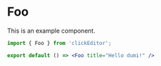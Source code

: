 # Foo

This is an example component.

```jsx
import { Foo } from 'clickEditor';

export default () => <Foo title="Hello dumi!" />
```
